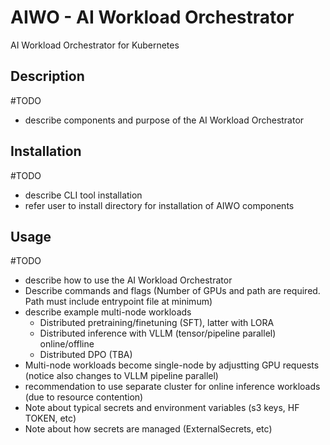 # AIWO - AI Workload Orchestrator

AI Workload Orchestrator for Kubernetes


## Description

#TODO

- describe components and purpose of the AI Workload Orchestrator

## Installation

#TODO

- describe CLI tool installation
- refer user to install directory for installation of AIWO components

## Usage

#TODO

- describe how to use the AI Workload Orchestrator
- Describe commands and flags (Number of GPUs and path are required. Path must include entrypoint file at minimum)
- describe example multi-node workloads
  - Distributed pretraining/finetuning (SFT), latter with LORA
  - Distributed inference with VLLM (tensor/pipeline parallel) online/offline
  - Distributed DPO (TBA)
- Multi-node workloads become single-node by adjustting GPU requests (notice also changes to VLLM pipeline parallel) 
- recommendation to use separate cluster for online inference workloads (due to resource contention)
- Note about typical secrets and environment variables (s3 keys, HF TOKEN, etc)
- Note about how secrets are managed (ExternalSecrets, etc)